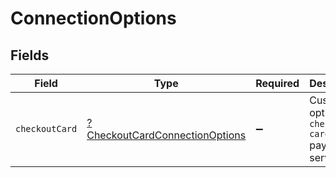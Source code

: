# ConnectionOptions


## Fields

| Field                                                                | Type                                                                 | Required                                                             | Description                                                          |
| -------------------------------------------------------------------- | -------------------------------------------------------------------- | -------------------------------------------------------------------- | -------------------------------------------------------------------- |
| `checkoutCard`                                                       | [?CheckoutCardConnectionOptions](./CheckoutCardConnectionOptions.md) | :heavy_minus_sign:                                                   | Custom options for `checkout-card` payment service.                  |